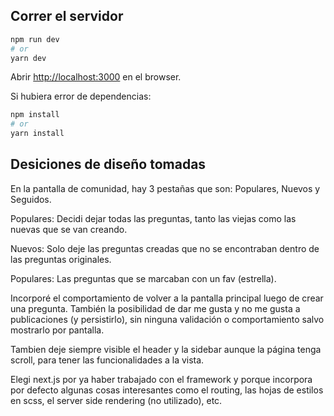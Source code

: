 ## Correr el servidor

```bash
npm run dev
# or
yarn dev
```

Abrir [http://localhost:3000](http://localhost:3000) en el browser.

Si hubiera error de dependencias:

```bash
npm install
# or
yarn install
```

## Desiciones de diseño tomadas

En la pantalla de comunidad, hay 3 pestañas que son: Populares, Nuevos y Seguidos. 

Populares: Decidi dejar todas las preguntas, tanto las viejas como las nuevas que se van creando. 

Nuevos: Solo deje las preguntas creadas que no se encontraban dentro de las preguntas originales. 

Populares: Las preguntas que se marcaban con un fav (estrella). 

Incorporé el comportamiento de volver a la pantalla principal luego de crear una pregunta. 
También la posibilidad de dar me gusta y no me gusta a publicaciones (y persistirlo), sin ninguna validación o comportamiento salvo mostrarlo por pantalla. 

Tambien deje siempre visible el header y la sidebar aunque la página tenga scroll, para tener las funcionalidades a la vista. 

Elegi next.js por ya haber trabajado con el framework y porque incorpora por defecto algunas cosas interesantes como el routing, las hojas de estilos en scss, el server side rendering (no utilizado), etc. 
